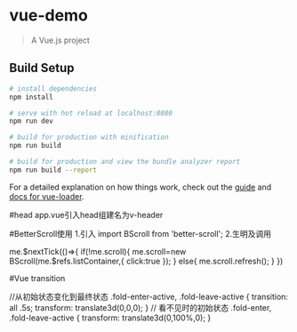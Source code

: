 # vue-demo

> A Vue.js project

## Build Setup

``` bash
# install dependencies
npm install

# serve with hot reload at localhost:8080
npm run dev

# build for production with minification
npm run build

# build for production and view the bundle analyzer report
npm run build --report
```

For a detailed explanation on how things work, check out the [guide](http://vuejs-templates.github.io/webpack/) and [docs for vue-loader](http://vuejs.github.io/vue-loader).


#head
 app.vue引入head组建名为v-header

#BetterScroll使用
1.引入
import BScroll from 'better-scroll';
2.生明及调用
<!-- 在下一步执行 ，如果已经声明了scroll,直接调用refresh即可。listContainer为要滚动的模块。设置click:true，使得该模块内其他元素可点击 -->
me.$nextTick(()=>{
    if(!me.scroll){
        me.scroll=new BScroll(me.$refs.listContainer,{
            click:true
        });
    }
    else{
        me.scroll.refresh();
    }
})

#Vue transition
<transition name='fold'>
    <div class='good-container' v-show='listshow'>
</transition>
//从初始状态变化到最终状态
.fold-enter-active, .fold-leave-active {
    transition: all .5s;
    transform: translate3d(0,0,0);
}
// 看不见时的初始状态
.fold-enter, .fold-leave-active {
    transform: translate3d(0,100%,0);
}